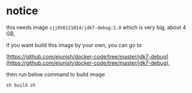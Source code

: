 # notice 

this needs image `sjj050121014/jdk7-debug:1.0` which is very big, about 4 GB, 

if you want build this image by your own, you can go to

[https://github.com/ejunjsh/docker-code/tree/master/jdk7-debug](https://github.com/ejunjsh/docker-code/tree/master/jdk7-debug),
 
then run below command to build image

    sh build.sh

